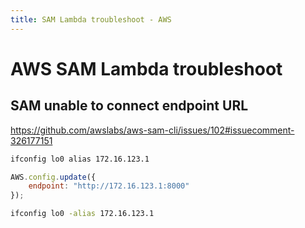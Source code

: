 ```yaml
---
title: SAM Lambda troubleshoot - AWS
---
```

# AWS SAM Lambda troubleshoot

## SAM unable to connect endpoint URL
https://github.com/awslabs/aws-sam-cli/issues/102#issuecomment-326177151

```bash
ifconfig lo0 alias 172.16.123.1
```

```javascript
AWS.config.update({
    endpoint: "http://172.16.123.1:8000"
});
```

```bash
ifconfig lo0 -alias 172.16.123.1
```
